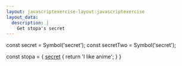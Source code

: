 ```yaml
---
layout: javascriptexercise-layout:javascriptexercise
layout_data:
  description: |
    Get stopa's secret
---
```

const secret = Symbol('secret');
const secretTwo = Symbol('secret');

const stopa = {
  [secret]() {
    return 'I like anime';
  }
}
